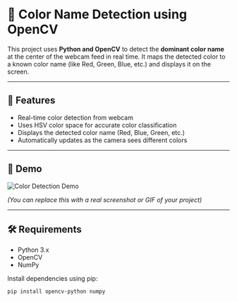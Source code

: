 # 🎨 Color Name Detection using OpenCV

This project uses **Python and OpenCV** to detect the **dominant color name** at the center of the webcam feed in real time. It maps the detected color to a known color name (like Red, Green, Blue, etc.) and displays it on the screen.

---

## 📌 Features

- Real-time color detection from webcam
- Uses HSV color space for accurate color classification
- Displays the detected color name (Red, Blue, Green, etc.)
- Automatically updates as the camera sees different colors

---

## 📸 Demo

![Color Detection Demo](https://via.placeholder.com/600x300?text=Color+Detection+Demo)

*(You can replace this with a real screenshot or GIF of your project)*

---

## 🛠️ Requirements

- Python 3.x
- OpenCV
- NumPy

Install dependencies using pip:

```bash
pip install opencv-python numpy
